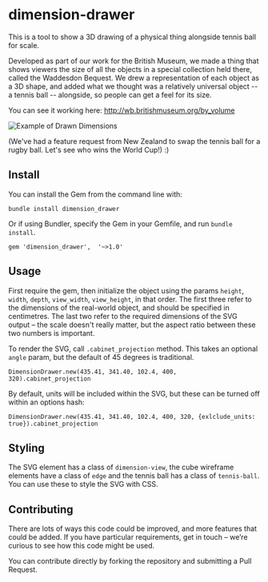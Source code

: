 # dimension-drawer
This is a tool to show a 3D drawing of a physical thing alongside tennis ball for scale. 

Developed as part of our work for the British Museum, we made a thing that shows viewers the size of all the objects in a special collection held there, called the Waddesdon Bequest. We drew a representation of each object as a 3D shape, and added what we thought was a relatively universal object -- a tennis ball -- alongside, so people can get a feel for its size.

You can see it working here: http://wb.britishmuseum.org/by_volume

![Example of Drawn Dimensions](https://raw.githubusercontent.com/goodformandspectacle/dimension-drawings/master/dimensions-example.jpg)

(We've had a feature request from New Zealand to swap the tennis ball for a rugby ball. Let's see who wins the World Cup!) :)

## Install

You can install the Gem from the command line with:

```bundle install dimension_drawer```

Or if using Bundler, specify the Gem in your Gemfile, and run `bundle install`.

```gem 'dimension_drawer',  '~>1.0'```

## Usage

First require the gem, then initialize the object using the params `height`, `width`, `depth`, `view_width`, `view_height`, in that order. The first three refer to the dimensions of the real-world object, and should be specified in centimetres. The last two refer to the required dimensions of the SVG output – the scale doesn't really matter, but the aspect ratio between these two numbers is important.

To render the SVG, call `.cabinet_projection` method. This takes an optional `angle` param, but the default of 45 degrees is traditional.

```DimensionDrawer.new(435.41, 341.40, 102.4, 400, 320).cabinet_projection```

By default, units will be included within the SVG, but these can be turned off within an options hash:

```DimensionDrawer.new(435.41, 341.40, 102.4, 400, 320, {exlclude_units: true}).cabinet_projection```

## Styling

The SVG element has a class of `dimension-view`, the cube wireframe elements have a class of `edge` and the tennis ball has a class of `tennis-ball`. You can use these to style the SVG with CSS.

## Contributing

There are lots of ways this code could be improved, and more features that could be added. If you have particular requirements, get in touch – we’re curious to see how this code might be used.

You can contribute directly by forking the repository and submitting a Pull Request.

